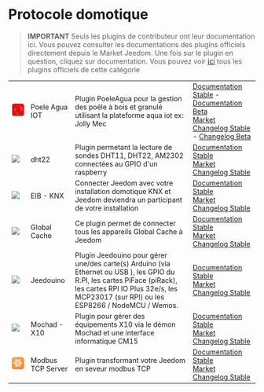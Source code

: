 
# Protocole domotique


>**IMPORTANT**
>Seuls les plugins de contributeur ont leur documentation ici. Vous pouvez consulter les documentations des plugins officiels directement depuis le Market Jeedom. Une fois sur le plugin en question, cliquez sur documentation.
>Vous pouvez voir [ici](https://market.jeedom.com/index.php?v=d&p=market&type=plugin&categorie=automation+protocol) tous les plugins officiels de cette catégorie


| | | | |
|--- | --- | --- | ---|
|<img src="PoeleAgua/PoeleAgua_icon.png" class="pluginLogo" width="100" />|Poele Agua IOT|Plugin PoeleAgua pour la gestion des poêle à bois et granulé utilisant la plateforme aqua iot ex: Jolly Mec|[Documentation Stable](https://lefilliatre.github.io/PoeleAgua/fr_FR/) - [Documentation Beta](https://lefilliatre.github.io/PoeleAgua/fr_FR/)<br/>[Market](https://market.jeedom.com/index.php?v=d&p=market_display&id=4251)<br/>[Changelog Stable](https://lefilliatre.github.io/PoeleAgua/fr_FR/changelog) - [Changelog Beta](https://lefilliatre.github.io/PoeleAgua/fr_FR/changelog)|
|<img src="dht22/dht22_icon.png" class="pluginLogo" width="100" />|dht22|Plugin permetant la lecture de sondes DHT11, DHT22, AM2302 connectées au GPIO d'un raspberry|[Documentation Stable](https://linura.github.io/dht22/fr_FR/)<br/>[Market](https://market.jeedom.com/index.php?v=d&p=market_display&id=4010)<br/>[Changelog Stable](https://linura.github.io/dht22/fr_FR/changelog)|
|<img src="eibd/eibd_icon.png" class="pluginLogo" width="100" />|EIB - KNX|Connecter Jeedom avec votre installation domotique KNX et Jeedom deviendra un participant de votre installation|[Documentation Stable](http://mika-nt28.github.io/Documentations/eibd/fr_FR/)<br/>[Market](https://market.jeedom.com/index.php?v=d&p=market_display&id=203)<br/>[Changelog Stable](https://mika-nt28.github.io/Documentations/eibd/fr_FR/changelog)|
|<img src="globalcache/globalcache_icon.png" class="pluginLogo" width="100" />|Global Cache|Ce plugin permet de connecter tous les appareils Global Cache à Jeedom|[Documentation Stable](https://mika-nt28.github.io/Documentations/globalcache/fr_FR/)<br/>[Market](https://market.jeedom.com/index.php?v=d&p=market_display&id=2932)<br/>[Changelog Stable](https://mika-nt28.github.io/Documentations/globalcache/fr_FR/changelog)|
|<img src="jeedouino/jeedouino_icon.png" class="pluginLogo" width="100" />|Jeedouino|Plugin Jeedouino pour gérer une/des carte(s) Arduino (via Ethernet ou USB ), les GPIO du R.PI, les cartes PiFace (piRack), les cartes RPI IO Plus 32e/s, les MCP23017 (sur RPI) ou les ESP8266 / NodeMCU / Wemos.|[Documentation Stable](https://revlysj.github.io/jeedouino/fr_FR/index)<br/>[Market](https://market.jeedom.com/index.php?v=d&p=market_display&id=2064)<br/>[Changelog Stable](https://revlysj.github.io/jeedouino/fr_FR/changelog)|
|<img src="mochad/mochad_icon.png" class="pluginLogo" width="100" />|Mochad - X10|Plugin pour gérer des équipements X10 via le démon Mochad et une interface informatique CM15|[Documentation Stable](https://mika-nt28.github.io/Documentations/mochad/fr_FR/)<br/>[Market](https://market.jeedom.com/index.php?v=d&p=market_display&id=359)<br/>[Changelog Stable](https://mika-nt28.github.io/Documentations/mochad/fr_FR/changelog)|
|<img src="modbustcp/modbustcp_icon.png" class="pluginLogo" width="100" />|Modbus TCP Server|Plugin transformant votre Jeedom en seveur modbus TCP|[Documentation Stable](https://mips2648.github.io/jeedom-plugins-docs/modbustcp/fr_FR/)<br/>[Market](https://market.jeedom.com/index.php?v=d&p=market_display&id=4320)<br/>[Changelog Stable](https://mips2648.github.io/jeedom-plugins-docs/modbustcp/fr_FR/changelog)|
